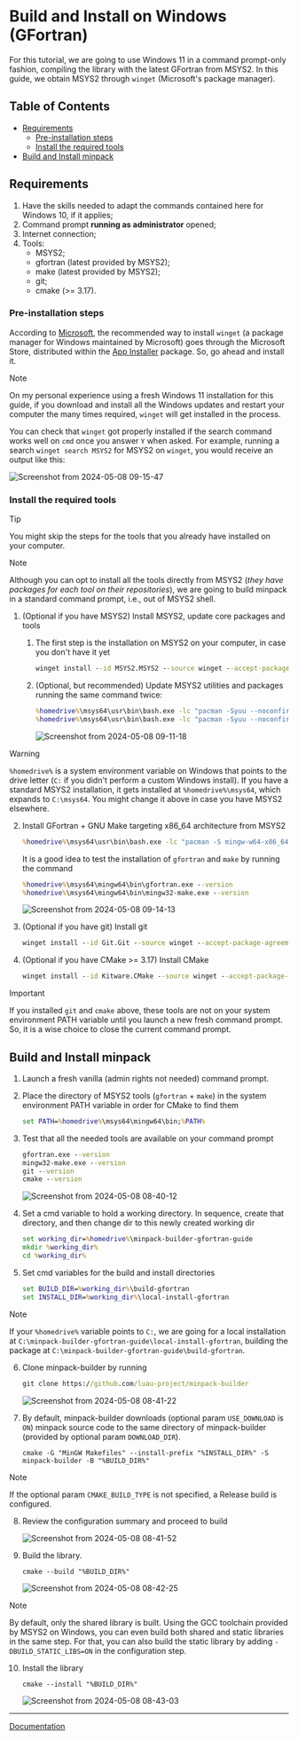 # Build and Install on Windows (GFortran)

For this tutorial, we are going to use Windows 11 in a command prompt-only fashion, compiling the library with the latest GFortran from MSYS2. In this guide, we obtain MSYS2 through ```winget``` (Microsoft's package manager).

## Table of Contents

* [Requirements](#requirements)
    * [Pre-installation steps](#pre-installation-steps)
    * [Install the required tools](#install-the-required-tools)
* [Build and Install minpack](#build-and-install-minpack)

## Requirements

1. Have the skills needed to adapt the commands contained here for Windows 10, if it applies;
2. Command prompt **running as administrator** opened;
3. Internet connection;
4. Tools:
    * MSYS2;
    * gfortran (latest provided by MSYS2);
    * make (latest provided by MSYS2);
    * git;
    * cmake (>= 3.17).

### Pre-installation steps

According to [Microsoft](https://github.com/microsoft/winget-cli), the recommended way to install ```winget``` (a package manager for Windows maintained by Microsoft) goes through the Microsoft Store, distributed within the [App Installer](https://www.microsoft.com/p/app-installer/9nblggh4nns1) package. So, go ahead and install it.

> [!NOTE]
> 
> On my personal experience using a fresh Windows 11 installation for this guide, if you download and install all the Windows updates and restart your computer the many times required, ```winget``` will get installed in the process.

You can check that ```winget``` got properly installed if the search command works well on ```cmd``` once you answer ```Y``` when asked. For example, running a search ```winget search MSYS2``` for MSYS2 on ```winget```, you would receive an output like this:

![Screenshot from 2024-05-08 09-15-47](https://github.com/luau-project/minpack-builder/assets/18295115/676a5378-8e96-4c9a-ba80-89fcb253ea7d)

### Install the required tools

> [!TIP]
>
> You might skip the steps for the tools that you already have installed on your computer.

> [!NOTE]
> 
> Although you can opt to install all the tools directly from MSYS2 (*they have packages for each tool on their repositories*), we are going to build minpack in a standard command prompt, i.e., out of MSYS2 shell.

1. (Optional if you have MSYS2) Install MSYS2, update core packages and tools
    1. The first step is the installation on MSYS2 on your computer, in case you don't have it yet
        ```cmd
        winget install --id MSYS2.MSYS2 --source winget --accept-package-agreements --accept-source-agreements --silent
        ```
    2. (Optional, but recommended) Update MSYS2 utilities and packages running the same command twice:
        ```cmd
        %homedrive%\msys64\usr\bin\bash.exe -lc "pacman -Syuu --noconfirm --overwrite *"
        %homedrive%\msys64\usr\bin\bash.exe -lc "pacman -Syuu --noconfirm --overwrite *"
        ```

        ![Screenshot from 2024-05-08 09-11-18](https://github.com/luau-project/minpack-builder/assets/18295115/61a03dae-1a2f-4616-8961-5976acddb25f)

> [!WARNING]
> 
> ```%homedrive%``` is a system environment variable on Windows that points to the drive letter (```C:``` if you didn't perform a custom Windows install). If you have a standard MSYS2 installation, it gets installed at ```%homedrive%\msys64```, which expands to ```C:\msys64```. You might change it above in case you have MSYS2 elsewhere.

2. Install GFortran + GNU Make targeting x86_64 architecture from MSYS2
    ```cmd
    %homedrive%\msys64\usr\bin\bash.exe -lc "pacman -S mingw-w64-x86_64-gcc-fortran mingw-w64-x86_64-make --noconfirm --overwrite *"
    ```
    
    It is a good idea to test the installation of ```gfortran``` and ```make``` by running the command
    
    ```cmd
    %homedrive%\msys64\mingw64\bin\gfortran.exe --version
    %homedrive%\msys64\mingw64\bin\mingw32-make.exe --version
    ```

    ![Screenshot from 2024-05-08 09-14-13](https://github.com/luau-project/minpack-builder/assets/18295115/234dbc27-7557-4601-a916-56b9cbca6929)

    
4. (Optional if you have git) Install git
    ```cmd
    winget install --id Git.Git --source winget --accept-package-agreements --accept-source-agreements --silent
    ```
5. (Optional if you have CMake >= 3.17) Install CMake
    ```cmd
    winget install --id Kitware.CMake --source winget --accept-package-agreements --accept-source-agreements --silent
    ```

> [!IMPORTANT]
> 
> If you installed ```git``` and ```cmake``` above, these tools are not on your system environment PATH variable until you launch a new fresh command prompt. So, it is a wise choice to close the current command prompt.

## Build and Install minpack

1. Launch a fresh vanilla (admin rights not needed) command prompt.
2. Place the directory of MSYS2 tools (```gfortran``` + ```make```) in the system environment PATH variable in order for CMake to find them
    ```cmd
    set PATH=%homedrive%\msys64\mingw64\bin;%PATH%
    ```

3. Test that all the needed tools are available on your command prompt
    ```cmd
    gfortran.exe --version
    mingw32-make.exe --version
    git --version
    cmake --version
    ```

    ![Screenshot from 2024-05-08 08-40-12](https://github.com/luau-project/minpack-builder/assets/18295115/12378fb0-a2c3-495d-8984-1b9adc2fa200)


4. Set a cmd variable to hold a working directory. In sequence, create that directory, and then change dir to this newly created working dir
    ```cmd
    set working_dir=%homedrive%\minpack-builder-gfortran-guide
    mkdir %working_dir%
    cd %working_dir%
    ```
5. Set cmd variables for the build and install directories
    ```cmd
    set BUILD_DIR=%working_dir%\build-gfortran
    set INSTALL_DIR=%working_dir%\local-install-gfortran
    ```
> [!NOTE]
> 
> If your ```%homedrive%``` variable points to ```C:```, we are going for a local installation at ```C:\minpack-builder-gfortran-guide\local-install-gfortran```, building the package at ```C:\minpack-builder-gfortran-guide\build-gfortran```.

6. Clone minpack-builder by running 
    
    ```cmd
    git clone https://github.com/luau-project/minpack-builder
    ```

    ![Screenshot from 2024-05-08 08-41-22](https://github.com/luau-project/minpack-builder/assets/18295115/0f3c0f5b-f9e1-4760-b440-9f234a445c2f)

7. By default, minpack-builder downloads (optional param ```USE_DOWNLOAD``` is ```ON```) minpack source code to the same directory of minpack-builder (provided by optional param ```DOWNLOAD_DIR```).

    ```
    cmake -G "MinGW Makefiles" --install-prefix "%INSTALL_DIR%" -S minpack-builder -B "%BUILD_DIR%"
    ```

> [!NOTE]
> 
> If the optional param ```CMAKE_BUILD_TYPE``` is not specified, a Release build is configured.

8. Review the configuration summary and proceed to build

    ![Screenshot from 2024-05-08 08-41-52](https://github.com/luau-project/minpack-builder/assets/18295115/d2ed313c-ec33-43f9-8999-64e2130bb861)

9. Build the library. 

    ```
    cmake --build "%BUILD_DIR%"
    ```

    ![Screenshot from 2024-05-08 08-42-25](https://github.com/luau-project/minpack-builder/assets/18295115/f42aa8a2-0ee8-4ee2-9362-dfe65ac6049b)

> [!NOTE]
> 
> By default, only the shared library is built. Using the GCC toolchain provided by MSYS2 on Windows, you can even build both shared and static libraries in the same step. For that, you can also build the static library by adding ```-DBUILD_STATIC_LIBS=ON``` in the configuration step.

10. Install the library

    ```
    cmake --install "%BUILD_DIR%"
    ```

    ![Screenshot from 2024-05-08 08-43-03](https://github.com/luau-project/minpack-builder/assets/18295115/a1b70db8-3d71-4a7d-97c9-c222ecba9482)

---
[Documentation](README.md)
